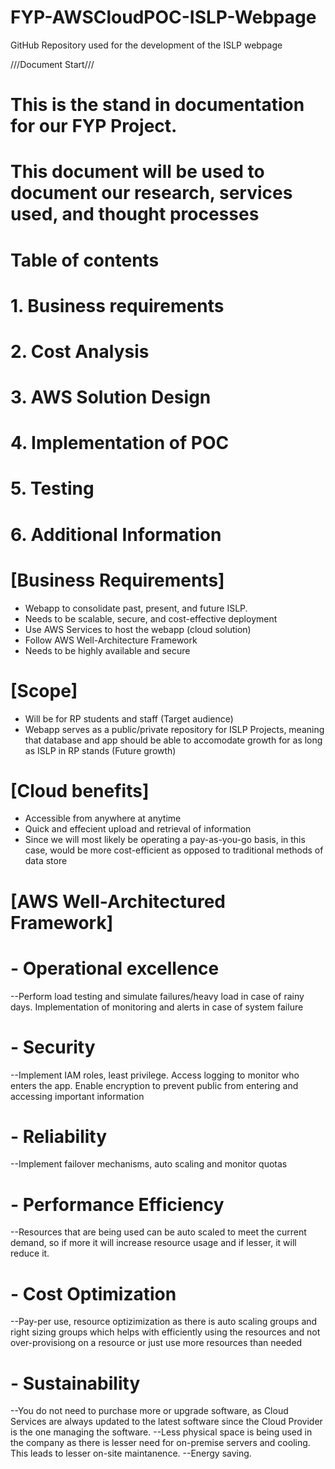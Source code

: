 # FYP-AWSCloudPOC-ISLP-Webpage
GitHub Repository used for the development of the ISLP webpage



///Document Start///
# This is the stand in documentation for our FYP Project.
# This document will be used to document our research, services used, and thought processes
# Table of contents
# 1. Business requirements
# 2. Cost Analysis
# 3. AWS Solution Design
# 4. Implementation of POC
# 5. Testing
# 6. Additional Information


# [Business Requirements]
- Webapp to consolidate past, present, and future ISLP.
- Needs to be scalable, secure, and cost-effective deployment
- Use AWS Services to host the webapp (cloud solution)
- Follow AWS Well-Architecture Framework
- Needs to be highly available and secure

# [Scope]
- Will be for RP students and staff (Target audience)
- Webapp serves as a public/private repository for ISLP Projects, meaning that database and app should be able to accomodate growth for as long as ISLP in RP stands (Future growth)

# [Cloud benefits]
- Accessible from anywhere at anytime
- Quick and effecient upload and retrieval of information
- Since we will most likely be operating a pay-as-you-go basis, in this case, would be more cost-efficient as opposed to traditional methods of data store

# [AWS Well-Architectured Framework]
# - Operational excellence 
--Perform load testing and simulate failures/heavy load in case of rainy days. Implementation of monitoring and alerts in case of system failure
# - Security 
--Implement IAM roles, least privilege. Access logging to monitor who enters the app. Enable encryption to prevent public from entering and accessing important information
# - Reliability 
--Implement failover mechanisms, auto scaling and monitor quotas
# - Performance Efficiency 
--Resources that are being used can be auto scaled to meet the current demand, so if more it will increase resource usage and if lesser, it will reduce it.
# - Cost Optimization 
--Pay-per use, resource optizimization as there is auto scaling groups and right sizing groups which helps with efficiently using the resources and not over-provisiong on a resource or just use more resources than needed
# - Sustainability 
--You do not need to purchase more or upgrade software, as Cloud Services are always updated to the latest software since the Cloud Provider is the one managing the software. 
--Less physical space is being used in the company as there is lesser need for on-premise servers and cooling. This leads to lesser on-site maintanence. 
--Energy saving.